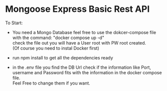 <h1>Mongoose Express Basic Rest API</h1>

To Start:<br>

- You need a Mongo Database feel free to use the dokcer-compose file with the command:
  "docker compose up -d" <br>
  check the file out you will have a User root with PW root created.<br> (Of course you need to instal Docker first)

- run npm install to get all the dependencies ready
- in the .env file you find the DB Url check if the information like Port, username and Password fits with the information in the docker compose file.<br> Feel Free to change them if you want.
